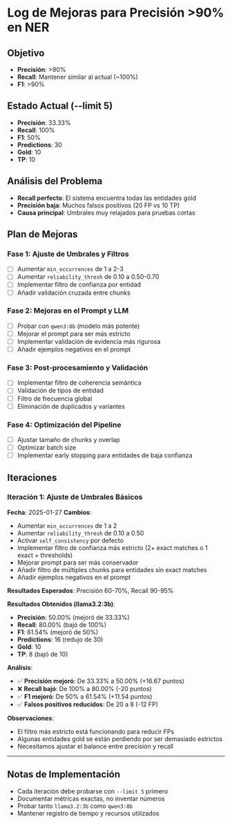 # Log de Mejoras para Precisión >90% en NER

## Objetivo
- **Precisión**: >90%
- **Recall**: Mantener similar al actual (~100%)
- **F1**: >90%

## Estado Actual (--limit 5)
- **Precisión**: 33.33%
- **Recall**: 100%
- **F1**: 50%
- **Predictions**: 30
- **Gold**: 10
- **TP**: 10

## Análisis del Problema
- **Recall perfecto**: El sistema encuentra todas las entidades gold
- **Precisión baja**: Muchos falsos positivos (20 FP vs 10 TP)
- **Causa principal**: Umbrales muy relajados para pruebas cortas

## Plan de Mejoras

### Fase 1: Ajuste de Umbrales y Filtros
- [ ] Aumentar `min_occurrences` de 1 a 2-3
- [ ] Aumentar `reliability_thresh` de 0.10 a 0.50-0.70
- [ ] Implementar filtro de confianza por entidad
- [ ] Añadir validación cruzada entre chunks

### Fase 2: Mejoras en el Prompt y LLM
- [ ] Probar con `qwen3:8b` (modelo más potente)
- [ ] Mejorar el prompt para ser más estricto
- [ ] Implementar validación de evidencia más rigurosa
- [ ] Añadir ejemplos negativos en el prompt

### Fase 3: Post-procesamiento y Validación
- [ ] Implementar filtro de coherencia semántica
- [ ] Validación de tipos de entidad
- [ ] Filtro de frecuencia global
- [ ] Eliminación de duplicados y variantes

### Fase 4: Optimización del Pipeline
- [ ] Ajustar tamaño de chunks y overlap
- [ ] Optimizar batch size
- [ ] Implementar early stopping para entidades de baja confianza

## Iteraciones

### Iteración 1: Ajuste de Umbrales Básicos
**Fecha**: 2025-01-27
**Cambios**:
- Aumentar `min_occurrences` de 1 a 2
- Aumentar `reliability_thresh` de 0.10 a 0.50
- Activar `self_consistency` por defecto
- Implementar filtro de confianza más estricto (2+ exact matches o 1 exact + thresholds)
- Mejorar prompt para ser más conservador
- Añadir filtro de múltiples chunks para entidades sin exact matches
- Añadir ejemplos negativos en el prompt

**Resultados Esperados**: Precisión 60-70%, Recall 90-95%

**Resultados Obtenidos (llama3.2:3b)**:
- **Precisión**: 50.00% (mejoró de 33.33%)
- **Recall**: 80.00% (bajó de 100%)
- **F1**: 61.54% (mejoró de 50%)
- **Predictions**: 16 (redujo de 30)
- **Gold**: 10
- **TP**: 8 (bajó de 10)

**Análisis**:
- ✅ **Precisión mejoró**: De 33.33% a 50.00% (+16.67 puntos)
- ❌ **Recall bajó**: De 100% a 80.00% (-20 puntos)
- ✅ **F1 mejoró**: De 50% a 61.54% (+11.54 puntos)
- ✅ **Falsos positivos reducidos**: De 20 a 8 (-12 FP)

**Observaciones**:
- El filtro más estricto está funcionando para reducir FPs
- Algunas entidades gold se están perdiendo por ser demasiado estrictos
- Necesitamos ajustar el balance entre precisión y recall

---

## Notas de Implementación
- Cada iteración debe probarse con `--limit 5` primero
- Documentar métricas exactas, no inventar números
- Probar tanto `llama3.2:3b` como `qwen3:8b`
- Mantener registro de tiempo y recursos utilizados
